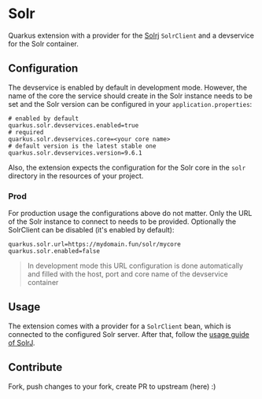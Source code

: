 # Solr

Quarkus extension with a provider for
the [Solrj](https://solr.apache.org/guide/solr/latest/deployment-guide/solrj.html) `SolrClient` and a devservice for the
Solr container.

## Configuration

The devservice is enabled by default in development mode. However, the name of the core the service should create in the
Solr instance needs to be set and the Solr version can be configured in your `application.properties`:

```properties
# enabled by default
quarkus.solr.devservices.enabled=true
# required
quarkus.solr.devservices.core=<your core name>
# default version is the latest stable one
quarkus.solr.devservices.version=9.6.1
```

Also, the extension expects the configuration for the Solr core in the `solr` directory in the resources of your
project.

### Prod

For production usage the configurations above do not matter. Only the URL of the Solr instance to connect to needs to be
provided. Optionally the SolrClient can be disabled (it's enabled by default):

```properties
quarkus.solr.url=https://mydomain.fun/solr/mycore
quarkus.solr.enabled=false
```

> In development mode this URL configuration is done automatically and filled with the host, port and core name of the
> devservice container

## Usage

The extension comes with a provider for a `SolrClient` bean, which is connected to the configured Solr
server. After that, follow
the [usage guide of SolrJ](https://solr.apache.org/guide/solr/latest/deployment-guide/solrj.html).

## Contribute

Fork, push changes to your fork, create PR to upstream (here) :)

